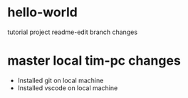 # hello-world
tutorial project
readme-edit branch changes

# master local tim-pc changes
- Installed git on local machine
- Installed vscode on local machine


